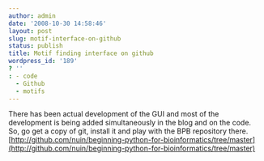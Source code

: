 ```yaml
---
author: admin
date: '2008-10-30 14:58:46'
layout: post
slug: motif-interface-on-github
status: publish
title: Motif finding interface on github
wordpress_id: '189'
? ''
: - code
  - Github
  - motifs
---
```


There has been actual development of the GUI and most of the development
is being added simultaneously in the blog and on the code. So, go get a
copy of git, install it and play with the BPB repository there.
[http://github.com/nuin/beginning-python-for-bioinformatics/tree/master](http://github.com/nuin/beginning-python-for-bioinformatics/tree/master)
